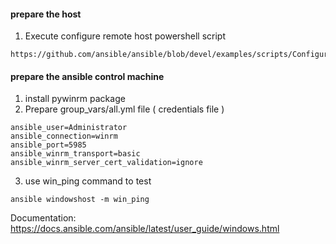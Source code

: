 #### prepare the host
1. Execute configure remote host powershell script
```
https://github.com/ansible/ansible/blob/devel/examples/scripts/ConfigureRemotingForAnsible.ps1
```

#### prepare the ansible control machine
1. install pywinrm package 
2. Prepare group_vars/all.yml file ( credentials file )
```
ansible_user=Administrator
ansible_connection=winrm
ansible_port=5985
ansible_winrm_transport=basic
ansible_winrm_server_cert_validation=ignore
```
3. use win_ping command to test
```
ansible windowshost -m win_ping
```

Documentation: https://docs.ansible.com/ansible/latest/user_guide/windows.html
